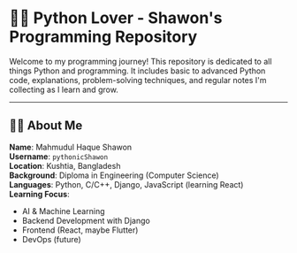 # 👨‍💻 Python Lover - Shawon's Programming Repository

Welcome to my programming journey! This repository is dedicated to all things Python and programming. It includes basic to advanced Python code, explanations, problem-solving techniques, and regular notes I'm collecting as I learn and grow.

---

## 🧑‍💻 About Me

**Name**: Mahmudul Haque Shawon  
**Username**: `pythonicShawon`  
**Location**: Kushtia, Bangladesh  
**Background**: Diploma in Engineering (Computer Science)  
**Languages**: Python, C/C++, Django, JavaScript (learning React)  
**Learning Focus**:
- AI & Machine Learning
- Backend Development with Django
- Frontend (React, maybe Flutter)
- DevOps (future)
